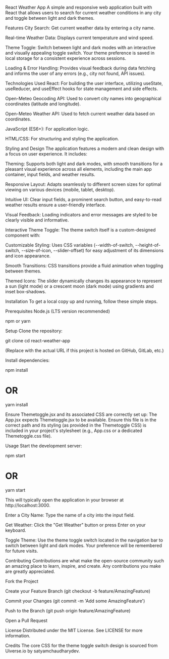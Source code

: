 React Weather App
A simple and responsive web application built with React that allows users to search for current weather conditions in any city and toggle between light and dark themes.

Features
City Search: Get current weather data by entering a city name.

Real-time Weather Data: Displays current temperature and wind speed.

Theme Toggle: Switch between light and dark modes with an interactive and visually appealing toggle switch. Your theme preference is saved in local storage for a consistent experience across sessions.

Loading & Error Handling: Provides visual feedback during data fetching and informs the user of any errors (e.g., city not found, API issues).

Technologies Used
React: For building the user interface, utilizing useState, useReducer, and useEffect hooks for state management and side effects.

Open-Meteo Geocoding API: Used to convert city names into geographical coordinates (latitude and longitude).

Open-Meteo Weather API: Used to fetch current weather data based on coordinates.

JavaScript (ES6+): For application logic.

HTML/CSS: For structuring and styling the application.

Styling and Design
The application features a modern and clean design with a focus on user experience. It includes:

Theming: Supports both light and dark modes, with smooth transitions for a pleasant visual experience across all elements, including the main app container, input fields, and weather results.

Responsive Layout: Adapts seamlessly to different screen sizes for optimal viewing on various devices (mobile, tablet, desktop).

Intuitive UI: Clear input fields, a prominent search button, and easy-to-read weather results ensure a user-friendly interface.

Visual Feedback: Loading indicators and error messages are styled to be clearly visible and informative.

Interactive Theme Toggle: The theme switch itself is a custom-designed component with:

Customizable Styling: Uses CSS variables (--width-of-switch, --height-of-switch, --size-of-icon, --slider-offset) for easy adjustment of its dimensions and icon appearance.

Smooth Transitions: CSS transitions provide a fluid animation when toggling between themes.

Themed Icons: The slider dynamically changes its appearance to represent a sun (light mode) or a crescent moon (dark mode) using gradients and inset box-shadows.

Installation
To get a local copy up and running, follow these simple steps.

Prerequisites
Node.js (LTS version recommended)

npm or yarn

Setup
Clone the repository:

git clone <your-repository-url>
cd react-weather-app

(Replace <your-repository-url> with the actual URL if this project is hosted on GitHub, GitLab, etc.)

Install dependencies:

npm install
# OR
yarn install

Ensure Themetoggle.jsx and its associated CSS are correctly set up:
The App.jsx expects Themetoggle.jsx to be available. Ensure this file is in the correct path and its styling (as provided in the Themetoggle CSS) is included in your project's stylesheet (e.g., App.css or a dedicated Themetoggle.css file).

Usage
Start the development server:

npm start
# OR
yarn start

This will typically open the application in your browser at http://localhost:3000.

Enter a City Name: Type the name of a city into the input field.

Get Weather: Click the "Get Weather" button or press Enter on your keyboard.

Toggle Theme: Use the theme toggle switch located in the navigation bar to switch between light and dark modes. Your preference will be remembered for future visits.

Contributing
Contributions are what make the open-source community such an amazing place to learn, inspire, and create. Any contributions you make are greatly appreciated.

Fork the Project

Create your Feature Branch (git checkout -b feature/AmazingFeature)

Commit your Changes (git commit -m 'Add some AmazingFeature')

Push to the Branch (git push origin feature/AmazingFeature)

Open a Pull Request

License
Distributed under the MIT License. See LICENSE for more information.

Credits
The core CSS for the theme toggle switch design is sourced from Uiverse.io by satyamchaudharydev.
